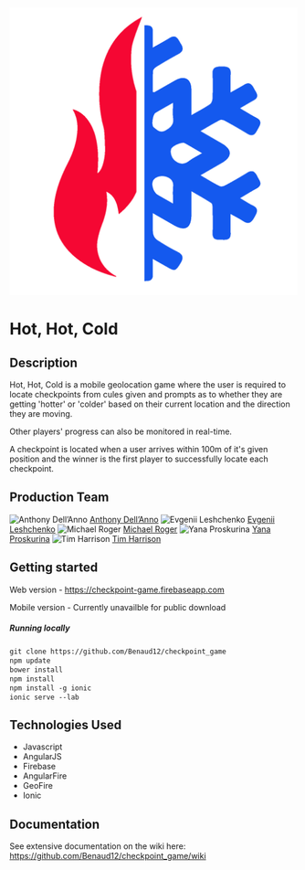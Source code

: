 ![Hot, Hot, Cold logo](www/img/hothotcold.png)


Hot, Hot, Cold
=======================


## Description

Hot, Hot, Cold is a mobile geolocation game where the user is required to locate checkpoints from cules given and prompts as to whether they are getting 'hotter' or 'colder' based on their current location and the direction they are moving.

Other players' progress can also be monitored in real-time.

A checkpoint is located when a user arrives within 100m of it's given position and the winner is the first player to successfully locate each checkpoint.


## Production Team

![Anthony Dell’Anno](https://avatars2.githubusercontent.com/u/9336292?v=3&s=460) [Anthony Dell’Anno](https://github.com/adellanno)
![Evgenii Leshchenko](https://avatars1.githubusercontent.com/u/13106572?v=3&s=460) [Evgenii Leshchenko](https://github.com/TJQKAs)
![Michael Roger](https://avatars1.githubusercontent.com/u/12005992?v=3&s=460) [Michael Roger](https://github.com/Benaud12)
![Yana Proskurina](https://avatars2.githubusercontent.com/u/12256750?v=3&s=460) [Yana Proskurina](https://github.com/Proskurina)
![Tim Harrison](https://avatars3.githubusercontent.com/u/12405008?v=3&s=460) [Tim Harrison](https://github.com/trwh)


## Getting started

Web version - https://checkpoint-game.firebaseapp.com

Mobile version - Currently unavailble for public download


##### Running locally

```
git clone https://github.com/Benaud12/checkpoint_game
npm update
bower install
npm install
npm install -g ionic
ionic serve --lab
```


## Technologies Used

- Javascript
- AngularJS
- Firebase
- AngularFire
- GeoFire
- Ionic


## Documentation

See extensive documentation on the wiki here: https://github.com/Benaud12/checkpoint_game/wiki
